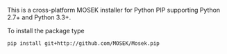 This is a cross-platform MOSEK installer for Python PIP supporting Python 2.7+ and Python 3.3+. 

To install the package type
<pre><code>pip install git+http://github.com/MOSEK/Mosek.pip</code></pre>
